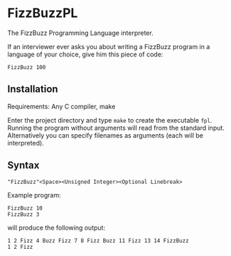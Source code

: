# FizzBuzzPL
The FizzBuzz Programming Language interpreter.

If an interviewer ever asks you about writing a FizzBuzz program in a 
language of your choice, give him this piece of code:

```
FizzBuzz 100
```

## Installation

Requirements: Any C compiler, make

Enter the project directory and type `make` to create the executable `fpl`.
Running the program without arguments will read from the standard input.
Alternatively you can specify filenames as arguments (each will be interpreted).


## Syntax

```
"FizzBuzz"<Space><Unsigned Integer><Optional Linebreak>
```

Example program:
```
FizzBuzz 10
FizzBuzz 3
```
will produce the following output:
```
1 2 Fizz 4 Buzz Fizz 7 8 Fizz Buzz 11 Fizz 13 14 FizzBuzz
1 2 Fizz
```
